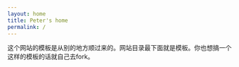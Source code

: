 ```yaml
---
layout: home
title: Peter's home
permalink: /
---
```


这个网站的模板是从别的地方顺过来的。网站目录最下面就是模板。你也想搞一个这样的模板的话就自己去fork。